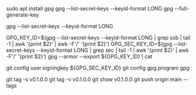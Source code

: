 sudo apt install gpg
gpg --list-secret-keys --keyid-format LONG
gpg --full-generate-key

gpg --list-secret-keys --keyid-format LONG

GPG_KEY_ID=$(gpg --list-secret-keys --keyid-format LONG | grep ssb | tail -1 | awk '{print $2}' | awk -F'/' '{print $2}')
GPG_SEC_KEY_ID=$(gpg --list-secret-keys --keyid-format LONG | grep sec | tail -1 | awk '{print $2}' | awk -F'/' '{print $2}')
gpg --armor --export ${GPG_KEY_ID} | cat

git config user.signingkey ${GPG_SEC_KEY_ID}
git config gpg.program gpg

git tag -s v0.1.0.0
git tag -v v0.1.0.0
git show v0.1.0.0
git push origin main --tags
